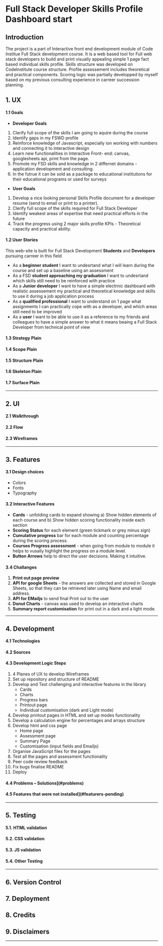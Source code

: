 # Full Stack Developer Skills Profile Dashboard start


## Introduction
The project is a part of Interactive front end development module of Code Institue Full Stack development course. 
It is a web based tool for Full web stack developers to build and print visually appealing simple 1 page fact based individual skills profile. 
Skills structure was developed on CodeInstitute course structure. Profile assessement includes theoretical and practical components. 
Scoring logic was partially developped by myself based on my previous consulting experience in carreer succession planning.

## 1. UX
#### 1.1	Goals
* **Developer Goals**
1. Clerify full scope of the skills I am going to aquire during the course
2. Identify gaps in my FSWD profile
3. Reinforce knowledge of Javascript, especially ion working with numbers and connecting it to interactive design
4. Learn new functionalities in Interactive Front- end: canvas, googlesheets api, print from the page.
5. Promote my FSD skills and knowledge in 2 differnet domains - application development and consulting.
6. In the futrue it can be sold as a package to educational institutions for their educational programs or used for surveys

* **User Goals**
1. Develop a nice looking personal Skills Profile document for a developer resume (send to email or print to a printer).
2. Clerify full scope of the skills required for Full Stack Developer 
3. Identify weakest areas of expertise that need practical efforts in the future
4. Track the progress using 2 major skills profile KPIs - Theoretical capacity and practical ability.

#### 1.2	User Stories
This web-site is built for Full Stack Development **Students** and  **Developers** pursuing carreer in this field
* As a **beginner student** I want to undesrtand what I will learn during the course and set up a baseline using an assessment
* As a FSD **student approaching my graduation** I want to undesrtand which skills still need to be reinforced with practice 
* As a **Junior developer** I want to have a simple electrnic dashboard with realistic assessement my practical and theoretical knowledge and skills to use it during a job application process
* As a **qualified professional**  I want to understand on 1 page what assignments I can practically cope with as a developer, and which areas still need to be improved
* As a **user** I want to be able to use it as a reference to my friends and colleagues to have a simple answer to what it means beaing a Full Stack Developer from technical point of view

#### 1.3 Strategy Plain
#### 1.4 Scope Plain
#### 1.5 Structure Plain
#### 1.6 Skeleton Plain
#### 1.7 Surface Plain
___

## 2. UI
#### 2.1 Walkthrough
#### 2.2 Flow
#### 2.3 Wireframes
___

## 3.	Features
#### 3.1 Design choices
* Colors
* Fonts
* Typography

#### 3.2 Interactive Features
* **Cards** - unfolding cards to expand showing a) Show hidden elements of each course and b) Show hidden scoring functionality inside each section
* **Scoring Status** for each element (green tickmark or grey minus sign)
* **Cumulative progress** bar for each module and counting percentage during the scoring process.
* **Courses Progress assessment** - when going from module to module it helps to vusally highlight the progress on a module level.
* **Button Arrows** help to direct the user decisions. Making it intuitive.

#### 3.4 Challanges
1. **Print out page preview**
2. **API for google Sheets** - the answers are collected and stored in Google Sheets, so that they can be retrieved later using Name and email address.
3. **API for EMailjs** to send final Print out to the user
3. **Donut Charts** - canvas was used to develop an interactive charts
4. **Summary report customisation** for print out in a dark and a light mode.

___

## 4. Development
#### 4.1 Technologies
#### 4.2 Sources
#### 4.3 Development Logic Steps
1. 4 Planes of UX to develop Wireframes
2. Set up repository and structure of README
3. Develop and Test challenging and interactive features in the library
    * Cards
    * Charts
    * Progress bars
    * Printout page
    * Individual customisation (dark and Light mode)
4. Develop printout pages in HTML and set up modes functionality 
5. Develop a calculation engine for percentages and arrays structure
6. Develop html and css page
    * Home page
    * Assessment page
    * Summary Page
    * Customisation (input fields and Emailjs)
7. Organise JavaScript files for the pages
8. Test all the pages and assessment functionality
9. Peer code review feedback
10. Fix bugs finalise README
11. Deploy

#### 4.4 Problems – Solutions](#problems)
#### 4.5 Features that were not installed](#featurers-pending)
___

## 5. Testing
#### 5.1. HTML validation
#### 5.2. CSS validation
#### 5.3. JS validation
#### 5.4. Other Testing
___

## 6.	Version Control
## 7.	Deployment
## 8.	Credits
## 9.	Disclaimers

___

